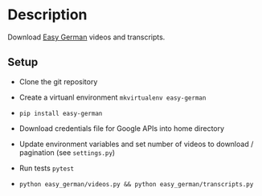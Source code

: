 # Description

Download [Easy German]("http://easygerman.org/") videos and transcripts.

## Setup

- Clone the git repository

- Create a virtuanl environment `mkvirtualenv easy-german`

- `pip install easy-german`

- Download credentials file for Google APIs into home directory

- Update environment variables and set number of videos to download / pagination (see `settings.py`)

- Run tests `pytest`

- `python easy_german/videos.py && python easy_german/transcripts.py`
